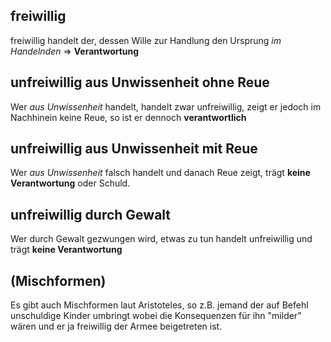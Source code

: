 ## freiwillig
freiwillig handelt der, dessen Wille zur Handlung den Ursprung _im Handelnden_
⇒ **Verantwortung**
## unfreiwillig aus Unwissenheit ohne Reue
Wer _aus Unwissenheit_ handelt, handelt zwar unfreiwillig, zeigt er jedoch im Nachhinein keine Reue, so ist er dennoch **verantwortlich**

## unfreiwillig aus Unwissenheit mit Reue
Wer _aus Unwissenheit_ falsch handelt und danach Reue zeigt, trägt **keine Verantwortung** oder Schuld.
## unfreiwillig durch Gewalt
Wer durch Gewalt gezwungen wird, etwas zu tun handelt unfreiwillig und trägt **keine Verantwortung**

## (Mischformen)
Es gibt auch Mischformen laut Aristoteles, so z.B. jemand der auf Befehl unschuldige Kinder umbringt wobei die Konsequenzen für ihn "milder" wären und er ja freiwillig der Armee beigetreten ist.